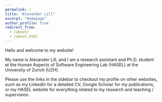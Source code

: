 ```yaml
---
permalink: /
title: "Alexander Lill"
excerpt: "Homepage"
author_profile: true
redirect_from: 
  - /about/
  - /about.html
---
```


Hello and welcome to my website!

My name is Alexander Lill, and I am a research assistant and Ph.D. student at the Human Aspects of Software Engineering Lab (HASEL) at the University of Zurich (UZH).

Please use the links in the sidebar to checkout my profile on other websites, such as my LinkedIn for a detailed CV, Google Scholar for my publications, or my HASEL website for everything related to my research and teaching / supervision.
